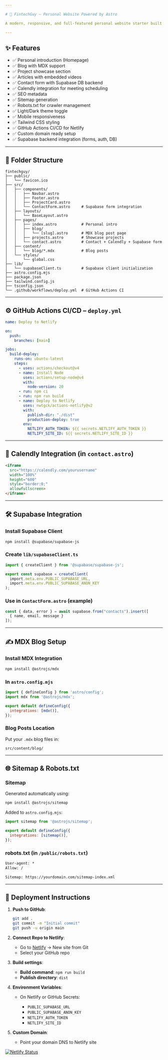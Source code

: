 ```yaml
---

# 🚀 FintechGuy – Personal Website Powered by Astro

A modern, responsive, and full-featured personal website starter built with **Astro**, **Tailwind CSS**, **Supabase**, and **Netlify**.

---
```


## ✨ Features

* ✅ Personal introduction (Homepage)
* ✅ Blog with MDX support
* ✅ Project showcase section
* ✅ Articles with embedded videos
* ✅ Contact form with Supabase DB backend
* ✅ Calendly integration for meeting scheduling
* ✅ SEO metadata
* ✅ Sitemap generation
* ✅ Robots.txt for crawler management
* ✅ Light/Dark theme toggle
* ✅ Mobile responsiveness
* ✅ Tailwind CSS styling
* ✅ GitHub Actions CI/CD for Netlify
* ✅ Custom domain ready setup
* ✅ Supabase backend integration (forms, auth, DB)

---

## 📁 Folder Structure

```
fintechguy/
├── public/
│   └── favicon.ico
├── src/
│   ├── components/
│   │   ├── Navbar.astro
│   │   ├── Footer.astro
│   │   ├── ProjectCard.astro
│   │   └── ContactForm.astro     # Supabase form integration
│   ├── layouts/
│   │   └── BaseLayout.astro
│   ├── pages/
│   │   ├── index.astro           # Personal intro
│   │   ├── blog/
│   │   │   └── [slug].astro      # MDX blog post page
│   │   ├── projects.astro        # Showcase projects
│   │   └── contact.astro         # Contact + Calendly + Supabase form
│   ├── content/
│   │   └── blog/*.mdx            # Blog posts
│   └── styles/
│       └── global.css
├── lib/
│   └── supabaseClient.ts         # Supabase client initialization
├── astro.config.mjs
├── package.json
├── tailwind.config.js
├── tsconfig.json
└── .github/workflows/deploy.yml  # GitHub Actions CI
```

---

## ⚙️ GitHub Actions CI/CD – `deploy.yml`

```yaml
name: Deploy to Netlify

on:
  push:
    branches: [main]

jobs:
  build-deploy:
    runs-on: ubuntu-latest
    steps:
      - uses: actions/checkout@v4
      - name: Install Node
        uses: actions/setup-node@v4
        with:
          node-version: 20
      - run: npm ci
      - run: npm run build
      - name: Deploy to Netlify
        uses: nwtgck/actions-netlify@v2
        with:
          publish-dir: "./dist"
          production-deploy: true
        env:
          NETLIFY_AUTH_TOKEN: ${{ secrets.NETLIFY_AUTH_TOKEN }}
          NETLIFY_SITE_ID: ${{ secrets.NETLIFY_SITE_ID }}
```

---

## 📩 Calendly Integration (in `contact.astro`)

```html
<iframe
  src="https://calendly.com/yourusername"
  width="100%"
  height="600"
  style="border:0;"
  allowfullscreen>
</iframe>
```

---

## 🛠️ Supabase Integration

### Install Supabase Client

```bash
npm install @supabase/supabase-js
```

### Create `lib/supabaseClient.ts`

```ts
import { createClient } from '@supabase/supabase-js';

export const supabase = createClient(
  import.meta.env.PUBLIC_SUPABASE_URL,
  import.meta.env.PUBLIC_SUPABASE_ANON_KEY
);
```

### Use in `ContactForm.astro` (example)

```ts
const { data, error } = await supabase.from("contacts").insert([
  { name, email, message }
]);
```

---

## ✍️ MDX Blog Setup

### Install MDX Integration

```bash
npm install @astrojs/mdx
```

### In `astro.config.mjs`

```js
import { defineConfig } from 'astro/config';
import mdx from '@astrojs/mdx';

export default defineConfig({
  integrations: [mdx()],
});
```

### Blog Posts Location

Put your `.mdx` blog files in:

```
src/content/blog/
```

---

## 🌐 Sitemap & Robots.txt

### Sitemap

Generated automatically using:

```bash
npm install @astrojs/sitemap
```

Added to `astro.config.mjs`:

```js
import sitemap from '@astrojs/sitemap';

export default defineConfig({
  integrations: [sitemap()],
});
```

### robots.txt (in `/public/robots.txt`)

```txt
User-agent: *
Allow: /

Sitemap: https://yourdomain.com/sitemap-index.xml
```

---

## 🚀 Deployment Instructions

1. **Push to GitHub**:

   ```bash
   git add .
   git commit -m "Initial commit"
   git push -u origin main
   ```

2. **Connect Repo to Netlify**:

   * Go to [Netlify](https://netlify.com) → New site from Git
   * Select your GitHub repo

3. **Build settings**:

   * **Build command**: `npm run build`
   * **Publish directory**: `dist`

4. **Environment Variables**:

   * On Netlify or GitHub Secrets:

     * `PUBLIC_SUPABASE_URL`
     * `PUBLIC_SUPABASE_ANON_KEY`
     * `NETLIFY_AUTH_TOKEN`
     * `NETLIFY_SITE_ID`

5. **Custom Domain**:

   * Point your domain DNS to Netlify site

[![Netlify Status](https://api.netlify.com/api/v1/badges/40f0344c-6210-47d1-a79f-5d8a568ceff2/deploy-status)](https://app.netlify.com/projects/fintechguy/deploys)